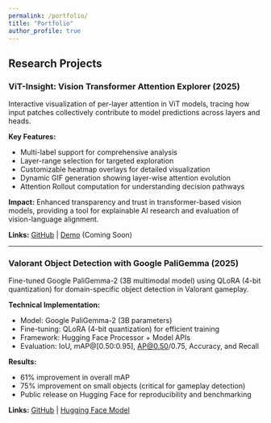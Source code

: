 ```yaml
---
permalink: /portfolio/
title: "Portfolio"
author_profile: true
---
```


## Research Projects

### ViT-Insight: Vision Transformer Attention Explorer (2025)

Interactive visualization of per-layer attention in ViT models, tracing how input patches collectively contribute to model predictions across layers and heads.

**Key Features:**
- Multi-label support for comprehensive analysis
- Layer-range selection for targeted exploration  
- Customizable heatmap overlays for detailed visualization
- Dynamic GIF generation showing layer-wise attention evolution
- Attention Rollout computation for understanding decision pathways

**Impact:** Enhanced transparency and trust in transformer-based vision models, providing a tool for explainable AI research and evaluation of vision-language alignment.

**Links:** [GitHub](https://github.com/umair-hassan2/vit-insight) | [Demo](https://vit-insight-demo.vercel.app) (Coming Soon)

---

### Valorant Object Detection with Google PaliGemma (2025)

Fine-tuned Google PaliGemma-2 (3B multimodal model) using QLoRA (4-bit quantization) for domain-specific object detection in Valorant gameplay.

**Technical Implementation:**
- Model: Google PaliGemma-2 (3B parameters)
- Fine-tuning: QLoRA (4-bit quantization) for efficient training
- Framework: Hugging Face Processor + Model APIs
- Evaluation: IoU, mAP@[0.50:0.95], AP@0.50/0.75, Accuracy, and Recall

**Results:**
- 61% improvement in overall mAP
- 75% improvement on small objects (critical for gameplay detection)
- Public release on Hugging Face for reproducibility and benchmarking

**Links:** [GitHub](https://github.com/umair-hassan2/paligemma-3b-finetuning) | [Hugging Face Model](https://huggingface.co/umairhassan02/paligemma2_finetuned)
